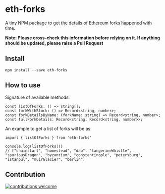 # eth-forks

A tiny NPM package to get the details of Ethereum forks happened with time.

**Note: Please cross-check this information before relying on it. If anything should be updated, please raise a Pull Request**

## Install
```
npm install --save eth-forks
```

## How to use

Signature of available methods:

```
const listOfForks: () => string[];
const forkWithBlock: () => Record<string, number>;
const forkDetailsByName: (forkName: string) => Record<string, number>;
const fullForkDetails: Record<string, Record<string, number>>;
```

An example to get a list of forks will be as:

```
import { listOfForks } from 'eth-forks'

console.log(listOfForks())
// ["chainstart", "homestead", "dao", "tangerineWhistle", "spuriousDragon", "byzantium", "constantinople", "petersburg", "istanbul", "muirGlacier", "berlin"]
```

## Contribution
[![contributions welcome](https://img.shields.io/badge/contributions-welcome-brightgreen.svg?style=flat)](https://github.com/Aniket-Engg/eth-forks/issues)

